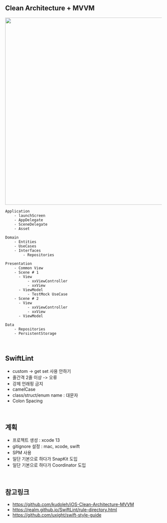 ## Clean Architecture + MVVM

<img src ="https://github.com/kudoleh/iOS-Clean-Architecture-MVVM/blob/master/README_FILES/CleanArchitecture+MVVM.png?raw=true" width=600>

```
Application
    - launchScreen
    - AppDelegate
    - SceneDelegate
    - Asset
    
Domain
    - Entities
    - UseCases
    - Interfaces
        - Repositories
        
Presentation
    - Common View
    - Scene # 1
      - View
          - xxViewController
          - xxView
      - ViewModel
          - TestMock UseCase
    - Scene # 2
      - View
          - xxViewController
          - xxView
      - ViewModel

Data
    - Repositories
    - PersistentStorage
```

<br/>

## SwiftLint 

- custom -> get set 사용 안하기
- 줄간격 2줄 이상 -> 오류
- 강제 언래핑 금지
- camelCase
- class/struct/enum name : 대문자
- Colon Spacing

<br/>

## 계획

- 프로젝트 생성 : xcode 13
- gitignore 설정 : mac, xcode, swift
- SPM 사용
- 일단 기본으로 하다가 SnapKit 도입
- 일단 기본으로 하다가 Coordinator 도입

<br/>

## 참고링크

- https://github.com/kudoleh/iOS-Clean-Architecture-MVVM
- https://realm.github.io/SwiftLint/rule-directory.html
- https://github.com/uxight/swift-style-guide
